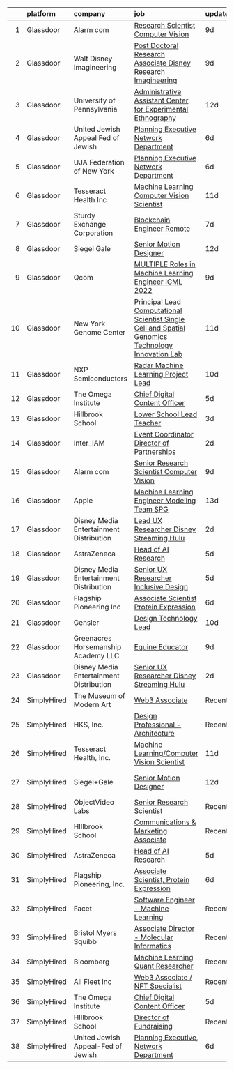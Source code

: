 

|    | platform    | company                                   | job                                                                                                                                                                                                                                                                                                                                                                        | update_time   | location                 |
|---:|:------------|:------------------------------------------|:---------------------------------------------------------------------------------------------------------------------------------------------------------------------------------------------------------------------------------------------------------------------------------------------------------------------------------------------------------------------------|:--------------|:-------------------------|
|  1 | Glassdoor   | Alarm com                                 | [Research Scientist   Computer Vision](https://www.glassdoor.com/partner/jobListing.htm?pos=117&ao=1136043&s=58&guid=00000182341ed34c8def143272325b15&src=GD_JOB_AD&t=SR&vt=w&ea=1&cs=1_c3df5333&cb=1658731812055&jobListingId=1008008961661&jrtk=3-0-1g8q1tks6jiim801-1g8q1tksnjfn4800-a3630e76beea8a0b-)                                                                 | 9d            | Tysons Corner, VA        |
|  2 | Glassdoor   | Walt Disney Imagineering                  | [Post Doctoral Research Associate  Disney Research Imagineering](https://www.glassdoor.com/partner/jobListing.htm?pos=111&ao=1136043&s=58&guid=00000182341ed34c8def143272325b15&src=GD_JOB_AD&t=SR&vt=w&cs=1_56003b46&cb=1658731812054&jobListingId=1008007915243&jrtk=3-0-1g8q1tks6jiim801-1g8q1tksnjfn4800-f4bce9b9b736aac7-)                                            | 9d            | Glendale, CA             |
|  3 | Glassdoor   | University of Pennsylvania                | [Administrative Assistant  Center for Experimental Ethnography](https://www.glassdoor.com/partner/jobListing.htm?pos=103&ao=1136043&s=58&guid=00000182341ed34c8def143272325b15&src=GD_JOB_AD&t=SR&vt=w&cs=1_71cbccb9&cb=1658731812054&jobListingId=1007999565140&jrtk=3-0-1g8q1tks6jiim801-1g8q1tksnjfn4800-b700c7d365867afb-)                                             | 12d           | Philadelphia, PA         |
|  4 | Glassdoor   | United Jewish Appeal Fed of Jewish        | [Planning Executive  Network Department](https://www.glassdoor.com/partner/jobListing.htm?pos=102&ao=1136043&s=58&guid=00000182341ed34c8def143272325b15&src=GD_JOB_AD&t=SR&vt=w&cs=1_21b3012e&cb=1658731812054&jobListingId=1008012498594&jrtk=3-0-1g8q1tks6jiim801-1g8q1tksnjfn4800-827eec7eb3315568-)                                                                    | 6d            | New York, NY             |
|  5 | Glassdoor   | UJA Federation of New York                | [Planning Executive  Network Department](https://www.glassdoor.com/partner/jobListing.htm?pos=106&ao=1136043&s=58&guid=00000182341ed34c8def143272325b15&src=GD_JOB_AD&t=SR&vt=w&cs=1_29b835e4&cb=1658731812054&jobListingId=1008012544382&jrtk=3-0-1g8q1tks6jiim801-1g8q1tksnjfn4800-58ad51c3a85b4340-)                                                                    | 6d            | New York, NY             |
|  6 | Glassdoor   | Tesseract Health  Inc                     | [Machine Learning Computer Vision Scientist](https://www.glassdoor.com/partner/jobListing.htm?pos=101&ao=1136043&s=58&guid=00000182341ed34c8def143272325b15&src=GD_JOB_AD&t=SR&vt=w&ea=1&cs=1_7a1cd214&cb=1658731812054&jobListingId=1008002710891&jrtk=3-0-1g8q1tks6jiim801-1g8q1tksnjfn4800-fd7670455c9a02f9-)                                                           | 11d           | Remote                   |
|  7 | Glassdoor   | Sturdy Exchange Corporation               | [Blockchain Engineer  Remote ](https://www.glassdoor.com/partner/jobListing.htm?pos=122&ao=1136043&s=58&guid=00000182341ed34c8def143272325b15&src=GD_JOB_AD&t=SR&vt=w&ea=1&cs=1_bdefcb61&cb=1658731812056&jobListingId=1008010329731&jrtk=3-0-1g8q1tks6jiim801-1g8q1tksnjfn4800-7d55b355f04952f3-)                                                                         | 7d            | Remote                   |
|  8 | Glassdoor   | Siegel Gale                               | [Senior Motion Designer](https://www.glassdoor.com/partner/jobListing.htm?pos=121&ao=1136043&s=58&guid=00000182341ed34c8def143272325b15&src=GD_JOB_AD&t=SR&vt=w&ea=1&cs=1_56286c5f&cb=1658731812056&jobListingId=1008001315045&jrtk=3-0-1g8q1tks6jiim801-1g8q1tksnjfn4800-63f40859d02cafd9-)                                                                               | 12d           | New York, NY             |
|  9 | Glassdoor   | Qcom                                      | [MULTIPLE Roles in Machine Learning Engineer ICML 2022](https://www.glassdoor.com/partner/jobListing.htm?pos=115&ao=1136043&s=58&guid=00000182341ed34c8def143272325b15&src=GD_JOB_AD&t=SR&vt=w&cs=1_14e6f7d4&cb=1658731812055&jobListingId=1008008312368&jrtk=3-0-1g8q1tks6jiim801-1g8q1tksnjfn4800-54bf61d0ed1361c2-)                                                     | 9d            | San Diego, CA            |
| 10 | Glassdoor   | New York Genome Center                    | [Principal Lead Computational Scientist  Single Cell and Spatial Genomics   Technology Innovation Lab](https://www.glassdoor.com/partner/jobListing.htm?pos=112&ao=1136043&s=58&guid=00000182341ed34c8def143272325b15&src=GD_JOB_AD&t=SR&vt=w&ea=1&cs=1_1a735f1b&cb=1658731812055&jobListingId=1008004154570&jrtk=3-0-1g8q1tks6jiim801-1g8q1tksnjfn4800-8d456020028afd44-) | 11d           | New York, NY             |
| 11 | Glassdoor   | NXP Semiconductors                        | [Radar Machine Learning Project Lead](https://www.glassdoor.com/partner/jobListing.htm?pos=123&ao=1136043&s=58&guid=00000182341ed34c8def143272325b15&src=GD_JOB_AD&t=SR&vt=w&cs=1_463bf696&cb=1658731812056&jobListingId=1008005614467&jrtk=3-0-1g8q1tks6jiim801-1g8q1tksnjfn4800-b4c322399e7e5b99-)                                                                       | 10d           | San Jose, CA             |
| 12 | Glassdoor   | The Omega Institute                       | [Chief Digital Content Officer](https://www.glassdoor.com/partner/jobListing.htm?pos=120&ao=1136043&s=58&guid=00000182341ed34c8def143272325b15&src=GD_JOB_AD&t=SR&vt=w&ea=1&cs=1_5573595d&cb=1658731812056&jobListingId=1008015033930&jrtk=3-0-1g8q1tks6jiim801-1g8q1tksnjfn4800-9e0395aef8d12c95-)                                                                        | 5d            | Rhinebeck, NY            |
| 13 | Glassdoor   | Hillbrook School                          | [Lower School Lead Teacher](https://www.glassdoor.com/partner/jobListing.htm?pos=119&ao=1136043&s=58&guid=00000182341ed34c8def143272325b15&src=GD_JOB_AD&t=SR&vt=w&cs=1_072259b7&cb=1658731812055&jobListingId=1008021188271&jrtk=3-0-1g8q1tks6jiim801-1g8q1tksnjfn4800-e7689760e12dd0a7-)                                                                                 | 3d            | Los Gatos, CA            |
| 14 | Glassdoor   | Inter_IAM                                 | [Event Coordinator   Director of Partnerships](https://www.glassdoor.com/partner/jobListing.htm?pos=109&ao=1136043&s=58&guid=00000182341ed34c8def143272325b15&src=GD_JOB_AD&t=SR&vt=w&ea=1&cs=1_30cf00c7&cb=1658731812054&jobListingId=1008022182568&jrtk=3-0-1g8q1tks6jiim801-1g8q1tksnjfn4800-96cec4608558ae4e-)                                                         | 2d            | Manhattan                |
| 15 | Glassdoor   | Alarm com                                 | [Senior Research Scientist   Computer Vision](https://www.glassdoor.com/partner/jobListing.htm?pos=107&ao=1136043&s=58&guid=00000182341ed34c8def143272325b15&src=GD_JOB_AD&t=SR&vt=w&ea=1&cs=1_8d734ab3&cb=1658731812054&jobListingId=1008008961663&jrtk=3-0-1g8q1tks6jiim801-1g8q1tksnjfn4800-2fd33b48625a156d-)                                                          | 9d            | Tysons Corner, VA        |
| 16 | Glassdoor   | Apple                                     | [Machine Learning Engineer  Modeling Team   SPG](https://www.glassdoor.com/partner/jobListing.htm?pos=116&ao=1136043&s=58&guid=00000182341ed34c8def143272325b15&src=GD_JOB_AD&t=SR&vt=w&cs=1_54c07b79&cb=1658731812055&jobListingId=1007999034473&jrtk=3-0-1g8q1tks6jiim801-1g8q1tksnjfn4800-a1c6ddc4983480cb-)                                                            | 13d           | Cupertino, CA            |
| 17 | Glassdoor   | Disney Media   Entertainment Distribution | [Lead UX Researcher   Disney Streaming  Hulu ](https://www.glassdoor.com/partner/jobListing.htm?pos=108&ao=1136043&s=58&guid=00000182341ed34c8def143272325b15&src=GD_JOB_AD&t=SR&vt=w&cs=1_10ac3076&cb=1658731812054&jobListingId=1008022658381&jrtk=3-0-1g8q1tks6jiim801-1g8q1tksnjfn4800-836576904874088e-)                                                              | 2d            | New York, NY             |
| 18 | Glassdoor   | AstraZeneca                               | [Head of AI Research](https://www.glassdoor.com/partner/jobListing.htm?pos=110&ao=1136043&s=58&guid=00000182341ed34c8def143272325b15&src=GD_JOB_AD&t=SR&vt=w&cs=1_5bd33dc9&cb=1658731812054&jobListingId=1008013808942&jrtk=3-0-1g8q1tks6jiim801-1g8q1tksnjfn4800-eef59e953d0d7836-)                                                                                       | 5d            | Gaithersburg, MD         |
| 19 | Glassdoor   | Disney Media   Entertainment Distribution | [Senior UX Researcher   Inclusive Design](https://www.glassdoor.com/partner/jobListing.htm?pos=113&ao=1136043&s=58&guid=00000182341ed34c8def143272325b15&src=GD_JOB_AD&t=SR&vt=w&cs=1_71c5aa4c&cb=1658731812055&jobListingId=1008014300873&jrtk=3-0-1g8q1tks6jiim801-1g8q1tksnjfn4800-ab12b344d29545fe-)                                                                   | 5d            | San Francisco, CA        |
| 20 | Glassdoor   | Flagship Pioneering  Inc                  | [Associate Scientist  Protein Expression](https://www.glassdoor.com/partner/jobListing.htm?pos=104&ao=1136043&s=58&guid=00000182341ed34c8def143272325b15&src=GD_JOB_AD&t=SR&vt=w&cs=1_7f3d7c33&cb=1658731812054&jobListingId=1008012450011&jrtk=3-0-1g8q1tks6jiim801-1g8q1tksnjfn4800-8d69771902506d2f-)                                                                   | 6d            | Boston, MA               |
| 21 | Glassdoor   | Gensler                                   | [Design Technology Lead](https://www.glassdoor.com/partner/jobListing.htm?pos=118&ao=1136043&s=58&guid=00000182341ed34c8def143272325b15&src=GD_JOB_AD&t=SR&vt=w&cs=1_94fe7c29&cb=1658731812055&jobListingId=1008006782951&jrtk=3-0-1g8q1tks6jiim801-1g8q1tksnjfn4800-4364c8507631c53c-)                                                                                    | 10d           | Baltimore, MD            |
| 22 | Glassdoor   | Greenacres Horsemanship Academy LLC       | [Equine Educator](https://www.glassdoor.com/partner/jobListing.htm?pos=105&ao=1136043&s=58&guid=00000182341ed34c8def143272325b15&src=GD_JOB_AD&t=SR&vt=w&cs=1_23cceb50&cb=1658731812054&jobListingId=1008008320364&jrtk=3-0-1g8q1tks6jiim801-1g8q1tksnjfn4800-e0933fbaa1de8d2e-)                                                                                           | 9d            | Cincinnati, OH           |
| 23 | Glassdoor   | Disney Media   Entertainment Distribution | [Senior UX Researcher   Disney Streaming  Hulu ](https://www.glassdoor.com/partner/jobListing.htm?pos=114&ao=1136043&s=58&guid=00000182341ed34c8def143272325b15&src=GD_JOB_AD&t=SR&vt=w&cs=1_31ccdeb5&cb=1658731812055&jobListingId=1008022658355&jrtk=3-0-1g8q1tks6jiim801-1g8q1tksnjfn4800-436ebe1d92584707-)                                                            | 2d            | Santa Monica, CA         |
| 24 | SimplyHired | The Museum of Modern Art                  | [Web3 Associate](https://www.simplyhired.com/job/YuKI2tqG1D95R1pZjD5X4TDL5EorwMNgW-VnZr6KMSpp97UaGBSgSg?q=generative+art)                                                                                                                                                                                                                                                  | Recently      | New York, NY             |
| 25 | SimplyHired | HKS, Inc.                                 | [Design Professional - Architecture](https://www.simplyhired.com/job/e2dSjIQGq9k0f5YYlcWm0fx5HVAilZHTtAoaSRWPSV5otBMxyeAg0Q?q=generative+art)                                                                                                                                                                                                                              | Recently      | Los Angeles, CA          |
| 26 | SimplyHired | Tesseract Health, Inc.                    | [Machine Learning/Computer Vision Scientist](https://www.simplyhired.com/job/iwXCtTY72kw5Rvu02vwYQyiUZQPuKE1vaa0Wy-aIRZrUcmJplgx-2g?q=generative+art)                                                                                                                                                                                                                      | 11d           | Remote                   |
| 27 | SimplyHired | Siegel+Gale                               | [Senior Motion Designer](https://www.simplyhired.com/job/z_mraZGuTdSt9OgNf2JGuAGFBmacPGj8blWuk_1vpLhMMxlKeffbeg?q=generative+art)                                                                                                                                                                                                                                          | 12d           | New York, NY +1 location |
| 28 | SimplyHired | ObjectVideo Labs                          | [Senior Research Scientist](https://www.simplyhired.com/job/iwGOHmLWvfOmxyLPWisE22bVwaw0zqQje7AP87bP-cBI8DTccbHQTQ?q=generative+art)                                                                                                                                                                                                                                       | Recently      | Tysons, VA               |
| 29 | SimplyHired | HIllbrook School                          | [Communications & Marketing Associate](https://www.simplyhired.com/job/2MBebvIOj_Hp5gq3FFNayjvwoxn4Pb440_8DT_CXG_1WV2F-P3BN4Q?q=generative+art)                                                                                                                                                                                                                            | Recently      | Los Gatos, CA            |
| 30 | SimplyHired | AstraZeneca                               | [Head of AI Research](https://www.simplyhired.com/job/YaoJ7kpLsx0hAtl5M1flwQo9QGD_WAdyL1dGw3BmUP3-Su7ANFEHbg?q=generative+art)                                                                                                                                                                                                                                             | 5d            | Gaithersburg, MD         |
| 31 | SimplyHired | Flagship Pioneering, Inc.                 | [Associate Scientist, Protein Expression](https://www.simplyhired.com/job/16lUel7qHjjCLogs3_p18-WeXKArvmvtPcYfrEQQE_FF1BPxoybmuw?q=generative+art)                                                                                                                                                                                                                         | 6d            | Boston, MA               |
| 32 | SimplyHired | Facet                                     | [Software Engineer - Machine Learning](https://www.simplyhired.com/job/rRl7LpYqGiIowLAwzbrNzMgXtXTFbKgtp-z9fo66PKEqX4Q6nYlO_w?q=generative+art)                                                                                                                                                                                                                            | Recently      | San Francisco, CA        |
| 33 | SimplyHired | Bristol Myers Squibb                      | [Associate Director - Molecular Informatics](https://www.simplyhired.com/job/6LUET-00J9FC82jcNozqbzcnMlTzIUjvX0PgAVt3914OdorFX8oQvA?q=generative+art)                                                                                                                                                                                                                      | Recently      | Cambridge, MA            |
| 34 | SimplyHired | Bloomberg                                 | [Machine Learning Quant Researcher](https://www.simplyhired.com/job/VPoBWZeqtsL_I-8lUeUVH-XyL3kFT6mMxT20wo9--CNiv9Uav37p5Q?q=generative+art)                                                                                                                                                                                                                               | Recently      | New York, NY             |
| 35 | SimplyHired | All Fleet Inc                             | [Web3 Associate / NFT Specialist](https://www.simplyhired.com/job/KXxsgDuQK7dooy1MtXvyeI-zqqLiYLDi03RzSO0yILEXcXjdQ3M9Vg?q=generative+art)                                                                                                                                                                                                                                 | Recently      | Zion, IL                 |
| 36 | SimplyHired | The Omega Institute                       | [Chief Digital Content Officer](https://www.simplyhired.com/job/G1D9FkrcxrKb089KGIhcUtufe9nAciOmz-Z9jgwfR-iIJFIjtOIiiw?q=generative+art)                                                                                                                                                                                                                                   | 5d            | Rhinebeck, NY            |
| 37 | SimplyHired | HIllbrook School                          | [Director of Fundraising](https://www.simplyhired.com/job/ENKUisqEPyXa1cUA81a4-YhdtzebfyE0gA8nVSY6VQ4HA2qzcaOKGg?q=generative+art)                                                                                                                                                                                                                                         | Recently      | Los Gatos, CA            |
| 38 | SimplyHired | United Jewish Appeal-Fed of Jewish        | [Planning Executive, Network Department](https://www.simplyhired.com/job/7WP_yzksL5bNGgUBe6gfo1HjO3tDB_TCSLxlIyN-io0y8mEdea71sA?q=generative+art)                                                                                                                                                                                                                          | 6d            | New York, NY             |
